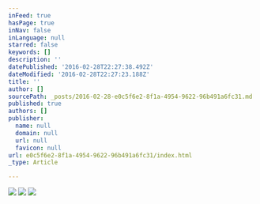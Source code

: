 ```yaml
---
inFeed: true
hasPage: true
inNav: false
inLanguage: null
starred: false
keywords: []
description: ''
datePublished: '2016-02-28T22:27:38.492Z'
dateModified: '2016-02-28T22:27:23.188Z'
title: ''
author: []
sourcePath: _posts/2016-02-28-e0c5f6e2-8f1a-4954-9622-96b491a6fc31.md
published: true
authors: []
publisher:
  name: null
  domain: null
  url: null
  favicon: null
url: e0c5f6e2-8f1a-4954-9622-96b491a6fc31/index.html
_type: Article

---
```

![](https://s3-us-west-2.amazonaws.com/the-grid-img/p/5de8a115241635a68d6f492d58ccfa22adcee765.png)
![](https://the-grid-user-content.s3-us-west-2.amazonaws.com/536adc50-74ea-4835-9a37-a2a25f87903e.PNG)
![](https://the-grid-user-content.s3-us-west-2.amazonaws.com/14c3402d-10f8-4fe3-8c63-94f442e89a16.PNG)